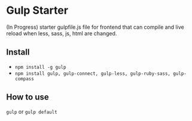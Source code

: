 # Gulp Starter
(In Progress) starter gulpfile.js file for frontend that can compile and live reload when less, sass, js, html are changed.

## Install
- `npm install -g gulp`
- `npm install gulp, gulp-connect, gulp-less, gulp-ruby-sass, gulp-compass`

## How to use
`gulp` or `gulp default`
